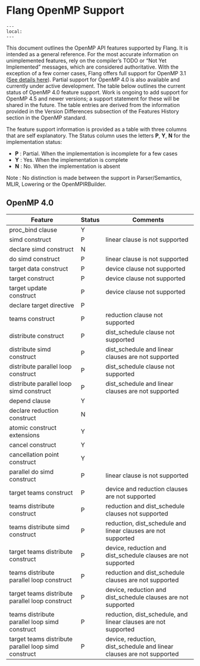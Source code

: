 <!--===- docs/OpenMPSupport.md

   Part of the LLVM Project, under the Apache License v2.0 with LLVM Exceptions.
   See https://llvm.org/LICENSE.txt for license information.
   SPDX-License-Identifier: Apache-2.0 WITH LLVM-exception

-->

# Flang OpenMP Support

```{contents}
---
local:
---
```

This document outlines the OpenMP API features supported by Flang. It is intended as a general reference.
For the most accurate information on unimplemented features, rely on the compiler’s TODO or “Not Yet Implemented”
messages, which are considered authoritative.  With the exception of a few corner cases, Flang
offers full support for OpenMP 3.1 ([See details here](#openmp-31-openmp-25-openmp-11)).
Partial support for OpenMP 4.0 is also available and currently under active development.
The table below outlines the current status of OpenMP 4.0 feature support.
Work is ongoing to add support for OpenMP 4.5 and newer versions; a support statement for these will be shared in the future.
The table entries are derived from the information provided in the Version Differences subsection of the Features History section in the OpenMP standard.

The feature support information is provided as a table with three columns that are self explanatory. The Status column uses
the letters **P**, **Y**, **N** for the implementation status:
- **P** : Partial. When the implementation is incomplete for a few cases
- **Y** : Yes. When the implementation is complete
- **N** : No. When the implementation is absent

Note : No distinction is made between the support in Parser/Semantics, MLIR, Lowering or the OpenMPIRBuilder.

## OpenMP 4.0

| Feature                                                    | Status | Comments                                                |
|------------------------------------------------------------|--------|---------------------------------------------------------|
| proc_bind clause                                           | Y      | |
| simd construct                                             | P      | linear clause is not supported |
| declare simd construct                                     | N      | |
| do simd construct                                          | P      | linear clause is not supported |
| target data construct                                      | P      | device clause not supported |
| target construct                                           | P      | device clause not supported |
| target update construct                                    | P      | device clause not supported |
| declare target directive                                   | P      | |
| teams construct                                            | P      | reduction clause not supported |
| distribute construct                                       | P      | dist_schedule clause not supported |
| distribute simd construct                                  | P      | dist_schedule and linear clauses are not supported |
| distribute parallel loop construct                         | P      | dist_schedule clause not supported |
| distribute parallel loop simd construct                    | P      | dist_schedule and linear clauses are not supported |
| depend clause                                              | Y      | |
| declare reduction construct                                | N      | |
| atomic construct extensions                                | Y      | |
| cancel construct                                           | Y      | |
| cancellation point construct                               | Y      | |
| parallel do simd construct                                 | P      | linear clause is not supported |
| target teams construct                                     | P      | device and reduction clauses are not supported |
| teams distribute construct                                 | P      | reduction and dist_schedule clauses not supported |
| teams distribute simd construct                            | P      | reduction, dist_schedule and linear clauses are not supported |
| target teams distribute construct                          | P      | device, reduction and dist_schedule clauses are not supported |
| teams distribute parallel loop construct                   | P      | reduction and dist_schedule clauses are not supported |
| target teams distribute parallel loop construct            | P      | device, reduction and dist_schedule clauses are not supported |
| teams distribute parallel loop simd construct              | P      | reduction, dist_schedule, and linear clauses are not supported |
| target teams distribute parallel loop simd construct       | P      | device, reduction, dist_schedule and linear clauses are not supported |
